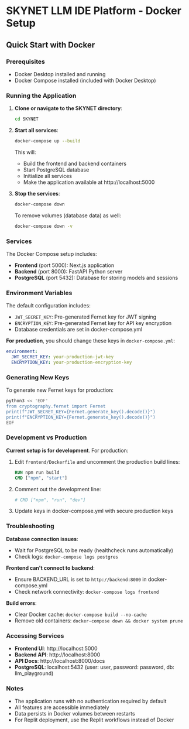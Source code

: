 # SKYNET LLM IDE Platform - Docker Setup

## Quick Start with Docker

### Prerequisites
- Docker Desktop installed and running
- Docker Compose installed (included with Docker Desktop)

### Running the Application

1. **Clone or navigate to the SKYNET directory**:
   ```bash
   cd SKYNET
   ```

2. **Start all services**:
   ```bash
   docker-compose up --build
   ```

   This will:
   - Build the frontend and backend containers
   - Start PostgreSQL database
   - Initialize all services
   - Make the application available at http://localhost:5000

3. **Stop the services**:
   ```bash
   docker-compose down
   ```

   To remove volumes (database data) as well:
   ```bash
   docker-compose down -v
   ```

### Services

The Docker Compose setup includes:

- **Frontend** (port 5000): Next.js application
- **Backend** (port 8000): FastAPI Python server
- **PostgreSQL** (port 5432): Database for storing models and sessions

### Environment Variables

The default configuration includes:
- `JWT_SECRET_KEY`: Pre-generated Fernet key for JWT signing
- `ENCRYPTION_KEY`: Pre-generated Fernet key for API key encryption
- Database credentials are set in docker-compose.yml

**For production**, you should change these keys in `docker-compose.yml`:
```yaml
environment:
  JWT_SECRET_KEY: your-production-jwt-key
  ENCRYPTION_KEY: your-production-encryption-key
```

### Generating New Keys

To generate new Fernet keys for production:
```bash
python3 << 'EOF'
from cryptography.fernet import Fernet
print(f"JWT_SECRET_KEY={Fernet.generate_key().decode()}")
print(f"ENCRYPTION_KEY={Fernet.generate_key().decode()}")
EOF
```

### Development vs Production

**Current setup is for development**. For production:

1. Edit `frontend/Dockerfile` and uncomment the production build lines:
   ```dockerfile
   RUN npm run build
   CMD ["npm", "start"]
   ```

2. Comment out the development line:
   ```dockerfile
   # CMD ["npm", "run", "dev"]
   ```

3. Update keys in docker-compose.yml with secure production keys

### Troubleshooting

**Database connection issues**:
- Wait for PostgreSQL to be ready (healthcheck runs automatically)
- Check logs: `docker-compose logs postgres`

**Frontend can't connect to backend**:
- Ensure BACKEND_URL is set to `http://backend:8000` in docker-compose.yml
- Check network connectivity: `docker-compose logs frontend`

**Build errors**:
- Clear Docker cache: `docker-compose build --no-cache`
- Remove old containers: `docker-compose down && docker system prune`

### Accessing Services

- **Frontend UI**: http://localhost:5000
- **Backend API**: http://localhost:8000
- **API Docs**: http://localhost:8000/docs
- **PostgreSQL**: localhost:5432 (user: user, password: password, db: llm_playground)

### Notes

- The application runs with no authentication required by default
- All features are accessible immediately
- Data persists in Docker volumes between restarts
- For Replit deployment, use the Replit workflows instead of Docker
